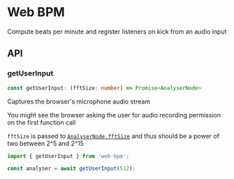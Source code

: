 # Web BPM

Compute beats per minute and register listeners on kick from an audio input

## API

### getUserInput

```ts
const getUserInput: (fftSize: number) => Promise<AnalyserNode>
```

Captures the browser's microphone audio stream

You might see the browser asking the user for audio recording permission on the first function call

`fftSize` is passed to [`AnalyserNode.fftSize`](https://developer.mozilla.org/en-US/docs/Web/API/AnalyserNode/fftSize) and thus should be a power of two between 2^5 and 2^15 

```ts
import { getUserInput } from 'web-bpm';

const analyser = await getUserInput(512);
```
